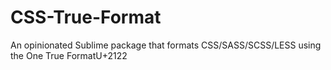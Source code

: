 CSS-True-Format
===============

An opinionated Sublime package that formats CSS/SASS/SCSS/LESS using the One True FormatU+2122
